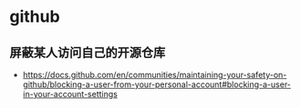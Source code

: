# github

## 屏蔽某人访问自己的开源仓库

- https://docs.github.com/en/communities/maintaining-your-safety-on-github/blocking-a-user-from-your-personal-account#blocking-a-user-in-your-account-settings
